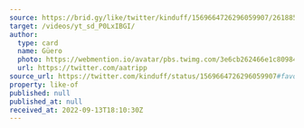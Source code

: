 ```yaml
---
source: https://brid.gy/like/twitter/kinduff/1569664726296059907/261885329
target: /videos/yt_sd_P0LxIBGI/
author:
  type: card
  name: Güero
  photo: https://webmention.io/avatar/pbs.twimg.com/3e6cb262466e1c80984d20870cb67750a92aff6863e84f9423a68f182ddc8f71.jpg
  url: https://twitter.com/aatripp
source_url: https://twitter.com/kinduff/status/1569664726296059907#favorited-by-261885329
property: like-of
published: null
published_at: null
received_at: 2022-09-13T18:10:30Z
---
```


